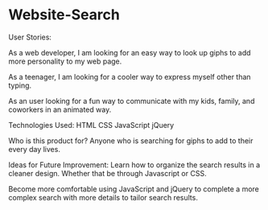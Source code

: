 # Website-Search

User Stories:

As a web developer, I am looking for an easy way to look up giphs to add more personality to my web page.

As a teenager, I am looking for a cooler way to express myself other than typing.

As an user looking for a fun way to communicate with my kids, family, and coworkers in an animated way.

Technologies Used:
HTML
CSS
JavaScript
jQuery

Who is this product for?
Anyone who is searching for giphs to add to their every day lives.

Ideas for Future Improvement:
Learn how to organize the search results in a cleaner design. Whether that be through Javascript or CSS.

Become more comfortable using JavaScript and jQuery to complete a more complex search with more details to tailor search results.
